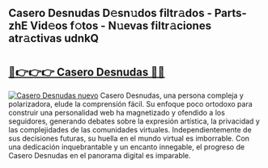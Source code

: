 ## Casero Desnudas D𝚎sn𝚞dos filtr𝚊dos - Parts-zhE Vid𝚎os f𝚘tos - N𝚞evas filtr𝚊ciones atr𝚊ctivas udnkQ

# <h2><a href="http://mb8xr6.tromn.icu/?c=Casero+Desnudas">🔗👉👉👉 Casero Desnudas 🔗🔗</a></h2>

[![Casero Desnudas nuevo](https://i.imgur.com/pEAQMta.gif)](http://mb8xr6.tromn.icu/?c=Casero+Desnudas)
Casero Desnudas, una persona compleja y polarizadora, elude la comprensión fácil. Su enfoque poco ortodoxo para construir una personalidad web ha magnetizado y ofendido a los seguidores, generando debates sobre la expresión artística, la privacidad y las complejidades de las comunidades virtuales. Independientemente de sus decisiones futuras, su huella en el mundo virtual es imborrable. Con una dedicación inquebrantable y un encanto innegable, el progreso de Casero Desnudas en el panorama digital es imparable.
